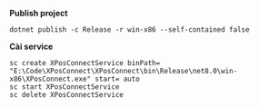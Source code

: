 **Publish project**

`dotnet publish -c Release -r win-x86 --self-contained false`

**Cài service**

```
sc create XPosConnectService binPath= "E:\Code\XPosConnect\XPosConnect\bin\Release\net8.0\win-x86\XPosConnect.exe" start= auto
sc start XPosConnectService
sc delete XPosConnectService
```
